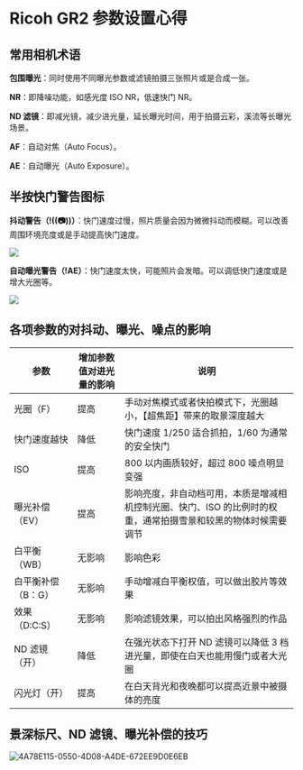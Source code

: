 # Ricoh GR2 参数设置心得


## 常用相机术语

**包围曝光**：同时使用不同曝光参数或滤镜拍摄三张照片或是合成一张。

**NR**：即降噪功能，如感光度 ISO NR，低速快门 NR。

**ND 滤镜**：即减光镜，减少进光量，延长曝光时间，用于拍摄云彩，溪流等长曝光场景。

**AF**：自动对焦（Auto Focus）。

**AE**：自动曝光（Auto Exposure）。

## 半按快门警告图标

**抖动警告（!((📷))）**：快门速度过慢，照片质量会因为微微抖动而模糊。可以改善周围环境亮度或是手动提高快门速度。

![](https://raw.staticdn.net/stevedsun/stevedsun.github.io/master/images/main/image-20220820184826880.png)

**自动曝光警告（!AE）**：快门速度太快，可能照片会发暗。可以调低快门速度或是增大光圈等。

![](https://raw.staticdn.net/stevedsun/stevedsun.github.io/master/images/main/image-20220820184847600.png)

## 各项参数的对抖动、曝光、噪点的影响

| 参数               | 增加参数值对进光量的影响 | 说明                                                                                                           |
| ------------------ | ------------------------ | -------------------------------------------------------------------------------------------------------------- |
| 光圈（F）          | 提高                     | 手动对焦模式或者快拍模式下，光圈越小，【超焦距】带来的取景深度越大                                             |
| 快门速度越快       | 降低                     | 快门速度 1/250 适合抓拍，1/60 为通常的安全快门                                                                 |
| ISO                | 提高                     | 800 以内画质较好，超过 800 噪点明显变强                                                                        |
| 曝光补偿（EV）     | 提高                     | 影响亮度，非自动档可用，本质是增减相机控制光圈、快门、ISO 的比例时的权重，通常拍摄雪景和较黑的物体时候需要调节 |
| 白平衡（WB）       | 无影响                   | 影响色彩                                                                                                       |
| 白平衡补偿（B：G） | 无影响                   | 手动增减白平衡权值，可以做出胶片等效果                                                                         |
| 效果（D:C:S）      | 无影响                   | 影响滤镜效果，可以拍出风格强烈的作品                                                                           |
| ND 滤镜（开）      | 降低                     | 在强光状态下打开 ND 滤镜可以降低 3 档进光量，即使在白天也能用慢门或者大光圈                                    |
| 闪光灯（开）       | 提高                     | 在白天背光和夜晚都可以提高近景中被摄体的亮度                                                                   |

## 景深标尺、ND 滤镜、曝光补偿的技巧

![4A78E115-0550-4D08-A4DE-672EE9D0E6EB](https://tva1.sinaimg.cn/large/006y8mN6ly1g8s7jpj44nj319j0u0tgf.jpg)

